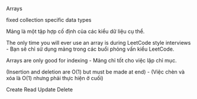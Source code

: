 Arrays

fixed collection specific data types

Mảng là một tập hợp cố định của các kiểu dữ liệu cụ thể.

The only time you will ever use an array is during LeetCode style interviews - Bạn sẽ chỉ sử dụng mảng trong các buổi phỏng vấn kiểu LeetCode.

Arrays are only good for indexing - Mảng chỉ tốt cho việc lập chỉ mục.

(Insertion and deletion are O(1) but must be made at end) - (Việc chèn và xóa là O(1) nhưng phải thực hiện ở cuối)

Create Read Update Delete
